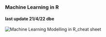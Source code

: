 ### Machine Learning in R
#### last update 21/4/22 dbe

![Machine Learning Modelling in R_cheat sheet](https://user-images.githubusercontent.com/52699611/164636062-747ce20c-9ed8-402f-abfd-2300b84d6a9e.jpg)
